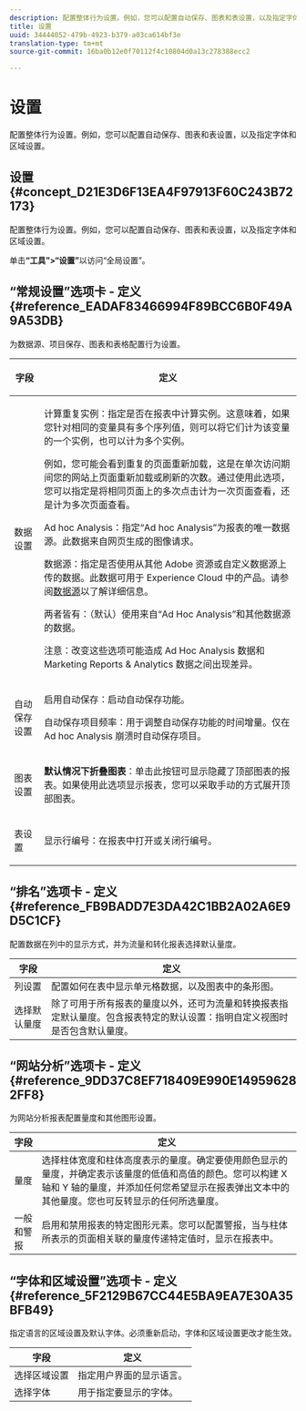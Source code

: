 ```yaml
---
description: 配置整体行为设置。例如，您可以配置自动保存、图表和表设置，以及指定字体和区域设置。
title: 设置
uuid: 34444052-479b-4923-b379-a03ca614bf3e
translation-type: tm+mt
source-git-commit: 16ba0b12e0f70112f4c10804d0a13c278388ecc2

---
```



# 设置

配置整体行为设置。例如，您可以配置自动保存、图表和表设置，以及指定字体和区域设置。

## 设置 {#concept_D21E3D6F13EA4F97913F60C243B72173}

配置整体行为设置。例如，您可以配置自动保存、图表和表设置，以及指定字体和区域设置。

单击&#x200B;****“工具”>“设置”****&#x200B;以访问“全局设置”。

## “常规设置”选项卡 - 定义{#reference_EADAF83466994F89BCC6B0F49A9A53DB}

为数据源、项目保存、图表和表格配置行为设置。

<!-- 

r_dsc_general_settings.xml

 -->

<table id="table_C18A0F1C9E214EB585A29801BA2400F8"> 
 <thead> 
  <tr> 
   <th colname="col1" class="entry"> <p>字段 </p> </th> 
   <th colname="col2" class="entry"> <p>定义 </p> </th> 
  </tr> 
 </thead>
 <tbody> 
  <tr> 
   <td colname="col1"> <p> 数据设置 </p> </td> 
   <td colname="col2"> <p> <span class="uicontrol">计算重复实例</span>：指定是否在报表中计算实例。这意味着，如果您针对相同的变量具有多个序列值，则可以将它们计为该变量的一个实例，也可以计为多个实例。 </p> <p>例如，您可能会看到重复的页面重新加载，这是在单次访问期间您的网站上页面重新加载或刷新的次数。通过使用此选项，您可以指定是将相同页面上的多次点击计为一次页面查看，还是计为多次页面查看。 </p> <p> <span class="uicontrol"> <span class="keyword">Ad hoc Analysis</span></span>：指定“<span class="keyword">Ad hoc Analysis</span>”为报表的唯一数据源。此数据来自网页生成的图像请求。 </p> <p> <span class="uicontrol"><span class="keyword">数据源</span></span>：指定是否使用从其他 Adobe 资源或自定义数据源上传的数据。此数据可用于 <span class="keyword">Experience Cloud</span> 中的产品。请参阅<a href="https://marketing.adobe.com/resources/help/zh_CN/sc/datasources/index.html"  >数据源</a>以了解详细信息。 </p> <p> <span class="uicontrol">两者皆有</span>：（默认）使用来自“<span class="keyword">Ad Hoc Analysis</span>”和其他数据源的数据。 </p> <p>注意：改变这些选项可能造成 <span class="keyword">Ad Hoc Analysis</span> 数据和 <span class="keyword">Marketing Reports &amp; Analytics 数据</span>之间出现差异。 </p> </td> 
  </tr> 
  <tr> 
   <td colname="col1"> <p> 自动保存设置 </p> </td> 
   <td colname="col2"> <p> <span class="uicontrol">启用自动保存</span>：启动自动保存功能。 </p> <p> <span class="uicontrol">自动保存项目频率</span>：用于调整自动保存功能的时间增量。仅在 Ad hoc Analysis 崩溃时自动保存项目。 </p> </td> 
  </tr> 
  <tr> 
   <td colname="col1"> <p> 图表设置 </p> </td> 
   <td colname="col2"> <p><b>默认情况下折叠图表</b>：单击此按钮可显示隐藏了顶部图表的报表。如果使用此选项显示报表，您可以采取手动的方式展开顶部图表。 </p> </td> 
  </tr> 
  <tr> 
   <td colname="col1"> <p> 表设置 </p> </td> 
   <td colname="col2"> <p> <span class="uicontrol">显示行编号</span>：在报表中打开或关闭行编号。 </p> </td> 
  </tr> 
 </tbody> 
</table>

## “排名”选项卡 - 定义{#reference_FB9BADD7E3DA42C1BB2A02A6E9D5C1CF}

配置数据在列中的显示方式，并为流量和转化报表选择默认量度。

<!-- 

r_dsc_ranked_tab.xml

 -->

| 字段 | 定义 |
|--- |--- |
| 列设置 | 配置如何在表中显示单元格数据，以及图表中的条形图。 |
| 选择默认量度 | 除了可用于所有报表的量度以外，还可为流量和转换报表指定默认量度。包含报表特定的默认设置：指明自定义视图时是否包含默认量度。 |

## “网站分析”选项卡 - 定义{#reference_9DD37C8EF718409E990E149596282FF8}

为网站分析报表配置量度和其他图形设置。

<!-- 

r_dsc_site_analysis_tab.xml

 -->

| 字段 | 定义 |
|--- |--- |
| 量度 | 选择柱体宽度和柱体高度表示的量度。确定要使用颜色显示的量度，并确定表示该量度的低值和高值的颜色。您可以构建 X 轴和 Y 轴的量度，并添加任何您希望显示在报表弹出文本中的其他量度。您也可反转显示的任何所选量度。 |
| 一般和警报 | 启用和禁用报表的特定图形元素。您可以配置警报，当与柱体所表示的页面相关联的量度传递特定值时，显示在报表中。 |

## “字体和区域设置”选项卡 - 定义{#reference_5F2129B67CC44E5BA9EA7E30A35BFB49}

指定语言的区域设置及默认字体。必须重新启动，字体和区域设置更改才能生效。

<!-- 

r_dsc_font_locale.xml

 -->

| 字段 | 定义 |
|--- |--- |
| 选择区域设置 | 指定用户界面的显示语言。 |
| 选择字体 | 用于指定要显示的字体。 |

